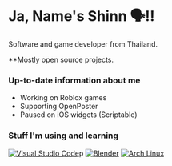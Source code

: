 # Ja, Name's Shinn 🗣️‼️
Software and game developer from Thailand.

**Mostly open source projects.

### Up-to-date information about me
- Working on Roblox games
- Supporting OpenPoster
- Paused on iOS widgets (Scriptable)

### Stuff I'm using and learning
[![Visual Studio Code](https://custom-icon-badges.demolab.com/badge/Visual%20Studio%20Code-0078d7.svg?logo=vsc&logoColor=white)](#)p
[![Blender](https://img.shields.io/badge/Blender-%23F5792A.svg?logo=blender&logoColor=white)](#)
[![Arch Linux](https://img.shields.io/badge/Arch%20Linux-1793D1?logo=arch-linux&logoColor=fff)](#)
